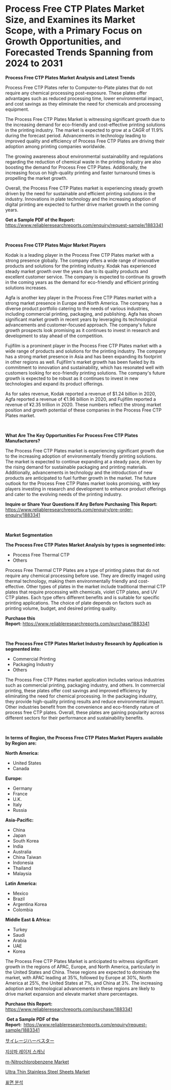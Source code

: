 <p><h1>Process Free CTP Plates Market Size, and Examines its Market Scope, with a Primary Focus on Growth Opportunities, and Forecasted Trends Spanning from 2024 to 2031</h1></p><p><strong>Process Free CTP Plates Market Analysis and Latest Trends</strong></p>
<p><p>Process Free CTP Plates refer to Computer-to-Plate plates that do not require any chemical processing post-exposure. These plates offer advantages such as reduced processing time, lower environmental impact, and cost savings as they eliminate the need for chemicals and processing equipment. </p><p>The Process Free CTP Plates Market is witnessing significant growth due to the increasing demand for eco-friendly and cost-effective printing solutions in the printing industry. The market is expected to grow at a CAGR of 11.9% during the forecast period. Advancements in technology leading to improved quality and efficiency of Process Free CTP Plates are driving their adoption among printing companies worldwide. </p><p>The growing awareness about environmental sustainability and regulations regarding the reduction of chemical waste in the printing industry are also boosting the demand for Process Free CTP Plates. Additionally, the increasing focus on high-quality printing and faster turnaround times is propelling the market growth.</p><p>Overall, the Process Free CTP Plates market is experiencing steady growth driven by the need for sustainable and efficient printing solutions in the industry. Innovations in plate technology and the increasing adoption of digital printing are expected to further drive market growth in the coming years.</p></p>
<p><strong>Get a Sample PDF of the Report:&nbsp;</strong> <a href="https://www.reliableresearchreports.com/enquiry/request-sample/1883341">https://www.reliableresearchreports.com/enquiry/request-sample/1883341</a></p>
<p>&nbsp;</p>
<p><strong>Process Free CTP Plates Major Market Players</strong></p>
<p><p>Kodak is a leading player in the Process Free CTP Plates market with a strong presence globally. The company offers a wide range of innovative products and solutions for the printing industry. Kodak has experienced steady market growth over the years due to its quality products and excellent customer service. The company is expected to continue its growth in the coming years as the demand for eco-friendly and efficient printing solutions increases.</p><p>Agfa is another key player in the Process Free CTP Plates market with a strong market presence in Europe and North America. The company has a diverse product portfolio catering to the needs of various industries, including commercial printing, packaging, and publishing. Agfa has shown significant market growth in recent years by leveraging its technological advancements and customer-focused approach. The company's future growth prospects look promising as it continues to invest in research and development to stay ahead of the competition.</p><p>Fujifilm is a prominent player in the Process Free CTP Plates market with a wide range of products and solutions for the printing industry. The company has a strong market presence in Asia and has been expanding its footprint in other regions as well. Fujifilm's market growth has been fueled by its commitment to innovation and sustainability, which has resonated well with customers looking for eco-friendly printing solutions. The company's future growth is expected to be robust as it continues to invest in new technologies and expand its product offerings.</p><p>As for sales revenue, Kodak reported a revenue of $1.24 billion in 2020, Agfa reported a revenue of €1.96 billion in 2020, and Fujifilm reported a revenue of ¥2.35 trillion in 2020. These numbers reflect the strong market position and growth potential of these companies in the Process Free CTP Plates market.</p></p>
<p>&nbsp;</p>
<p><strong>What Are The Key Opportunities For Process Free CTP Plates Manufacturers?</strong></p>
<p><p>The Process Free CTP Plates market is experiencing significant growth due to the increasing adoption of environmentally friendly printing solutions. The market is expected to continue expanding at a steady pace, driven by the rising demand for sustainable packaging and printing materials. Additionally, advancements in technology and the introduction of new products are anticipated to fuel further growth in the market. The future outlook for the Process Free CTP Plates market looks promising, with key players investing in research and development to enhance product offerings and cater to the evolving needs of the printing industry.</p></p>
<p><strong>Inquire or Share Your Questions If Any Before Purchasing This Report:</strong> <a href="https://www.reliableresearchreports.com/enquiry/pre-order-enquiry/1883341">https://www.reliableresearchreports.com/enquiry/pre-order-enquiry/1883341</a></p>
<p>&nbsp;</p>
<p><strong>Market Segmentation</strong></p>
<p><strong>The Process Free CTP Plates Market Analysis by types is segmented into:</strong></p>
<p><ul><li>Process Free Thermal CTP</li><li>Others</li></ul></p>
<p><p>Process Free Thermal CTP Plates are a type of printing plates that do not require any chemical processing before use. They are directly imaged using thermal technology, making them environmentally friendly and cost-effective. Other types of plates in the market include traditional thermal CTP plates that require processing with chemicals, violet CTP plates, and UV CTP plates. Each type offers different benefits and is suitable for specific printing applications. The choice of plate depends on factors such as printing volume, budget, and desired printing quality.</p></p>
<p><strong>Purchase this Report:&nbsp;</strong><a href="https://www.reliableresearchreports.com/purchase/1883341">https://www.reliableresearchreports.com/purchase/1883341</a></p>
<p>&nbsp;</p>
<p><strong>The Process Free CTP Plates Market Industry Research by Application is segmented into:</strong></p>
<p><ul><li>Commercial Printing</li><li>Packaging Industry</li><li>Others</li></ul></p>
<p><p>The Process Free CTP Plates market application includes various industries such as commercial printing, packaging industry, and others. In commercial printing, these plates offer cost savings and improved efficiency by eliminating the need for chemical processing. In the packaging industry, they provide high-quality printing results and reduce environmental impact. Other industries benefit from the convenience and eco-friendly nature of process free CTP plates. Overall, these plates are gaining popularity across different sectors for their performance and sustainability benefits.</p></p>
<p>&nbsp;</p>
<p><strong>In terms of Region, the Process Free CTP Plates Market Players available by Region are:</strong></p>
<p>
    <p> <strong> North America: </strong>
        <ul>
            <li>United States</li>
            <li>Canada</li>
        </ul>
        </p> 
    <p> <strong> Europe: </strong>
        <ul>
            <li>Germany</li>
            <li>France</li>
            <li>U.K.</li>
            <li>Italy</li>
            <li>Russia</li>
        </ul>
        </p> 
    <p> <strong> Asia-Pacific: </strong>
        <ul>
            <li>China</li>
            <li>Japan</li>
            <li>South Korea</li>
            <li>India</li>
            <li>Australia</li>
            <li>China Taiwan</li>
            <li>Indonesia</li>
            <li>Thailand</li>
            <li>Malaysia</li>
        </ul>
        </p> 
    <p> <strong> Latin America: </strong>
        <ul>
            <li>Mexico</li>
            <li>Brazil</li>
            <li>Argentina Korea</li>
            <li>Colombia</li>
        </ul>
        </p> 
    <p> <strong> Middle East & Africa: </strong>
        <ul>
            <li>Turkey</li>
            <li>Saudi</li>
            <li>Arabia</li>
            <li>UAE</li>
            <li>Korea</li>
        </ul>
    </p>
    </p>
<p><p>The Process Free CTP Plates Market is anticipated to witness significant growth in the regions of APAC, Europe, and North America, particularly in the United States and China. These regions are expected to dominate the market, with APAC leading at 35%, followed by Europe at 30%, North America at 25%, the United States at 7%, and China at 3%. The increasing adoption and technological advancements in these regions are likely to drive market expansion and elevate market share percentages.</p></p>
<p><strong>Purchase this Report: </strong><a href="https://www.reliableresearchreports.com/purchase/1883341">https://www.reliableresearchreports.com/purchase/1883341</a></p>
<p>&nbsp;<strong>Get a Sample PDF of the Report:&nbsp;&nbsp;</strong><a href="https://www.reliableresearchreports.com/enquiry/request-sample/1883341">https://www.reliableresearchreports.com/enquiry/request-sample/1883341</a></p>
<p><strong></strong></p>
<p><p><a href="https://github.com/adcxff01450218/Market-Research-Report-List-1/blob/main/99308551877.md">サイレージハーベスター</a></p><p><a href="https://github.com/vsn7qpua81q/Market-Research-Report-List-1/blob/main/53188181539.md">지상파 레이저 스캐닝</a></p><p><a href="https://issuu.com/reportprime-2/docs/m-nitrochlorobenzene-market-size-2030.pptx">m-Nitrochlorobenzene Market</a></p><p><a href="https://github.com/sonuprakash1/Market-Research-Report-List-1/blob/main/ultra-thin-stainless-steel-sheets-market.md">Ultra Thin Stainless Steel Sheets Market</a></p><p><a href="https://github.com/trmesnao7959541/Market-Research-Report-List-1/blob/main/96235121538.md">표면 분석</a></p></p>